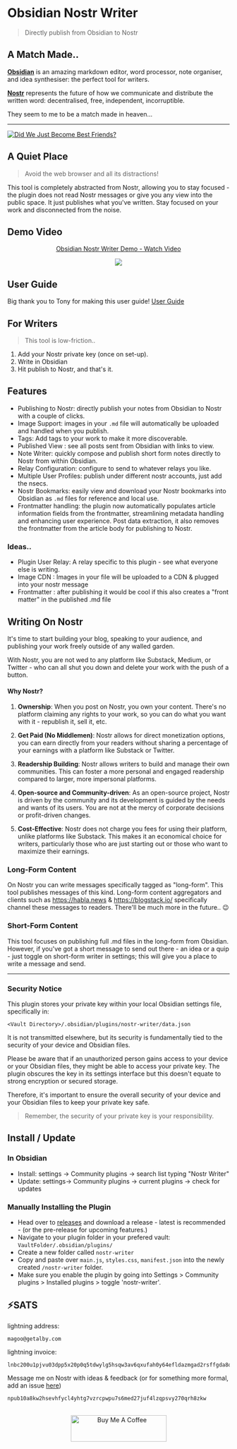 # Obsidian Nostr Writer

> Directly publish from Obsidian to Nostr

## A Match Made..

[**Obsidian**](https://obsidian.md/) is an amazing markdown editor, word processor, note organiser, and idea synthesiser: the perfect tool for writers.

[**Nostr**](https://nostr.com/) represents the future of how we communicate and distribute the written word: decentralised, free, independent, incorruptible.

They seem to me to be a match made in heaven...

---

[![Did We Just Become Best Friends?](./docs/stepbros.png)](https://www.youtube.com/watch?v=3-ZUDtaGf3I)

## A Quiet Place

> Avoid the web browser and all its distractions!

This tool is completely abstracted from Nostr, allowing you to stay focused - the plugin does not read Nostr messages or give you any view into the public space. It just publishes what you've written. Stay focused on your work and disconnected from the noise.

## Demo Video

<div align="center">
    <a href="https://www.loom.com/share/d1456e7335c049e19194df5bcba669a0">
      <p>Obsidian Nostr Writer Demo - Watch Video</p>
    </a>
    <a href="https://www.loom.com/share/d1456e7335c049e19194df5bcba669a0">
      <img style="max-width:300px;" src="https://cdn.loom.com/sessions/thumbnails/d1456e7335c049e19194df5bcba669a0-with-play.gif">
    </a>
  </div>

## User Guide

Big thank you to Tony for making this user guide!
[User Guide](https://habla.news/tony/87412fcb)

## For Writers

> This tool is low-friction..

1. Add your Nostr private key (once on set-up).
2. Write in Obsidian
3. Hit publish to Nostr, and that's it.

## Features

- Publishing to Nostr: directly publish your notes from Obsidian to Nostr with a couple of clicks.
- Image Support: images in your `.md` file will automatically be uploaded and handled when you publish.
- Tags: Add tags to your work to make it more discoverable.
- Published View : see all posts sent from Obsidian with links to view.
- Note Writer: quickly compose and publish short form notes directly to Nostr from within Obsidian.
- Relay Configuration: configure to send to whatever relays you like.
- Multiple User Profiles: publish under different nostr accounts, just add the nsecs.
- Nostr Bookmarks: easily view and download your Nostr bookmarks into Obsidian as `.md` files for reference and local use.
- Frontmatter handling: the plugin now automatically populates article information fields from the frontmatter, streamlining metadata handling and enhancing user experience. Post data extraction, it also removes the frontmatter from the article body for publishing to Nostr.

### Ideas..

- Plugin User Relay: A relay specific to this plugin - see what everyone else is writing.
- Image CDN : Images in your file will be uploaded to a CDN & plugged into your nostr message
- Frontmatter : after publishing it would be cool if this also creates a "front matter" in the published .md file

## Writing On Nostr

It's time to start building your blog, speaking to your audience, and publishing your work freely outside of any walled garden.

With Nostr, you are not wed to any platform like Substack, Medium, or Twitter - who can all shut you down and delete your work with the push of a button.

#### Why Nostr?

1. **Ownership**: When you post on Nostr, you own your content. There's no platform claiming any rights to your work, so you can do what you want with it - republish it, sell it, etc.

2. **Get Paid (No Middlemen)**: Nostr allows for direct monetization options, you can earn directly from your readers without sharing a percentage of your earnings with a platform like Substack or Twitter.

3. **Readership Building**: Nostr allows writers to build and manage their own communities. This can foster a more personal and engaged readership compared to larger, more impersonal platforms.

4. **Open-source and Community-driven**: As an open-source project, Nostr is driven by the community and its development is guided by the needs and wants of its users. You are not at the mercy of corporate decisions or profit-driven changes.

5. **Cost-Effective**: Nostr does not charge you fees for using their platform, unlike platforms like Substack. This makes it an economical choice for writers, particularly those who are just starting out or those who want to maximize their earnings.

### Long-Form Content

On Nostr you can write messages specifically tagged as "long-form". This tool publishes messages of this kind. Long-form content aggregators and clients such as https://habla.news & https://blogstack.io/ specifically channel these messages to readers. There'll be much more in the future.. 😉

### Short-Form Content

This tool focuses on publishing full .md files in the long-form from Obsidian. However, if you've got a short message to send out there - an idea or a quip - just toggle on short-form writer in settings; this will give you a place to write a message and send.

---

### Security Notice

This plugin stores your private key within your local Obsidian settings file, specifically in:

```
<Vault Directory>/.obsidian/plugins/nostr-writer/data.json
```

It is not transmitted elsewhere, but its security is fundamentally tied to the security of your device and Obsidian files.

Please be aware that if an unauthorized person gains access to your device or your Obsidian files, they might be able to access your private key. The plugin obscures the key in its settings interface but this doesn't equate to strong encryption or secured storage.

Therefore, it's important to ensure the overall security of your device and your Obsidian files to keep your private key safe.

> Remember, the security of your private key is your responsibility.

## Install / Update

### In Obsidian

- Install: settings -> Community plugins -> search list typing "Nostr Writer"
- Update: settings-> Community plugins -> current plugins -> check for updates

### Manually Installing the Plugin

- Head over to [releases](https://github.com/jamesmagoo/nostr-writer/releases) and download a release - latest is recommended - (or the pre-release for upcoming features.)
- Navigate to your plugin folder in your prefered vault: `VaultFolder/.obsidian/plugins/`
- Create a new folder called `nostr-writer`
- Copy and paste over `main.js`, `styles.css`, `manifest.json` into the newly created `/nostr-writer` folder.
- Make sure you enable the plugin by going into Settings > Community plugins > Installed plugins > toggle 'nostr-writer'.

## ⚡️SATS

lightning address:

```
magoo@getalby.com
```

lightning invoice:

```
lnbc200u1pjvu03dpp5x20p0q5tdwylg5hsqw3av6qxufah0y64efldazmgad2rsffgda8qdpdfehhxarjypthy6t5v4ezqnmzwd5kg6tpdcs9qmr4va5kucqzzsxqyz5vqsp5w55p4tzawyfz5fasflmsvdfnnappd6hqnw9p7y2p0nl974f0mtkq9qyyssqq6gvpnvvuftqsdqyxzn9wrre3qfkpefzz6kqwssa3pz8l9mzczyq4u7qdc09jpatw9ekln9gh47vxrvx6zg6vlsqw7pq4a7kvj4ku4qpdrflwj
```

Message me on Nostr with ideas & feedback (or for something more formal, add an issue [here](https://github.com/jamesmagoo/nostr-writer/issues))

```
npub10a8kw2hsevhfycl4yhtg7vzrcpwpu7s6med27juf4lzqpsvy270qrh8zkw
```

</br>
<div align="center">
<a href="https://www.buymeacoffee.com/jamesmagoo" target="_blank"><img src="https://cdn.buymeacoffee.com/buttons/v2/default-yellow.png" alt="Buy Me A Coffee" style="height: 60px !important;width: 217px !important;" ></a>

<!-- <a id="usdButton" class="button suggested-action green" href="https://getalby.com/p/winterpaper90109" target="_blank"><i class="fas fa-dollar-sign" aria-hidden="true"></i>Buy Me a <span id="thing">Pizza</span></a> -->

</div>
